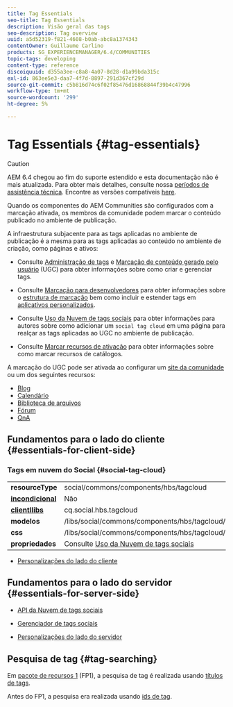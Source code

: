 ```yaml
---
title: Tag Essentials
seo-title: Tag Essentials
description: Visão geral das tags
seo-description: Tag overview
uuid: a5d52319-f821-4608-b0ab-abc8a1374343
contentOwner: Guillaume Carlino
products: SG_EXPERIENCEMANAGER/6.4/COMMUNITIES
topic-tags: developing
content-type: reference
discoiquuid: d355a3ee-c8a8-4a07-8d28-d1a99bda315c
exl-id: 863ee5e3-daa7-4f7d-8897-291d367cf29d
source-git-commit: c5b816d74c6f02f85476d16868844f39b4c47996
workflow-type: tm+mt
source-wordcount: '299'
ht-degree: 5%

---
```


# Tag Essentials {#tag-essentials}

>[!CAUTION]
>
>AEM 6.4 chegou ao fim do suporte estendido e esta documentação não é mais atualizada. Para obter mais detalhes, consulte nossa [períodos de assistência técnica](https://helpx.adobe.com/br/support/programs/eol-matrix.html). Encontre as versões compatíveis [here](https://experienceleague.adobe.com/docs/).

Quando os componentes do AEM Communities são configurados com a marcação ativada, os membros da comunidade podem marcar o conteúdo publicado no ambiente de publicação.

A infraestrutura subjacente para as tags aplicadas no ambiente de publicação é a mesma para as tags aplicadas ao conteúdo no ambiente de criação, como páginas e ativos:

* Consulte [Administração de tags](../../help/sites-administering/tags.md) e [Marcação de conteúdo gerado pelo usuário](tag-ugc.md) (UGC) para obter informações sobre como criar e gerenciar tags.

* Consulte [Marcação para desenvolvedores](../../help/sites-developing/tags.md) para obter informações sobre o [estrutura de marcação](../../help/sites-developing/framework.md) bem como incluir e estender tags em [aplicativos personalizados](../../help/sites-developing/building.md).

* Consulte [Uso da Nuvem de tags sociais](tagcloud.md) para obter informações para autores sobre como adicionar um `social tag cloud` em uma página para realçar as tags aplicadas ao UGC no ambiente de publicação.

* Consulte [Marcar recursos de ativação](tag-resources.md) para obter informações sobre como marcar recursos de catálogos.

A marcação do UGC pode ser ativada ao configurar um [site da comunidade](sites-console.md#tagging) ou um dos seguintes recursos:

* [Blog](blog-feature.md)
* [Calendário](calendar.md)
* [Biblioteca de arquivos](file-library.md)
* [Fórum](forum.md)
* [QnA](working-with-qna.md)

## Fundamentos para o lado do cliente {#essentials-for-client-side}

### Tags em nuvem do Social {#social-tag-cloud}

<table> 
 <tbody>
  <tr>
   <td> <strong>resourceType</strong></td> 
   <td>social/commons/components/hbs/tagcloud</td> 
  </tr>
  <tr>
   <td> <a href="scf.md#add-or-include-a-communities-component"><strong>incondicional</strong></a></td> 
   <td>Não</td> 
  </tr>
  <tr>
   <td> <a href="clientlibs.md"><strong>clientllibs</strong></a></td> 
   <td>cq.social.hbs.tagcloud</td> 
  </tr>
  <tr>
   <td> <strong>modelos</strong></td> 
   <td> /libs/social/commons/components/hbs/tagcloud/tagcloud.hbs<br /> </td> 
  </tr>
  <tr>
   <td> <strong>css</strong></td> 
   <td> /libs/social/commons/components/hbs/tagcloud/clientlibs/tagcloud.css</td> 
  </tr>
  <tr>
   <td><strong>propriedades</strong></td> 
   <td>Consulte <a href="tagcloud.md">Uso da Nuvem de tags sociais</a></td> 
  </tr>
 </tbody>
</table>

* [Personalizações do lado do cliente](client-customize.md)

## Fundamentos para o lado do servidor {#essentials-for-server-side}

* [API da Nuvem de tags sociais](https://helpx.adobe.com/experience-manager/6-4/sites/developing/using/reference-materials/javadoc/com/adobe/cq/social/commons/tagcloud/api/package-summary.html)

* [Gerenciador de tags sociais](https://helpx.adobe.com/experience-manager/6-4/sites/developing/using/reference-materials/javadoc/com/adobe/cq/social/commons/tagging/package-summary.html)

* [Personalizações do lado do servidor](server-customize.md)

## Pesquisa de tag {#tag-searching}

Em [pacote de recursos 1](deploy-communities.md#latestfeaturepack) (FP1), a pesquisa de tag é realizada usando [títulos de tags](../../help/sites-developing/framework.md#tag-characteristics).

Antes do FP1, a pesquisa era realizada usando [ids de tag](../../help/sites-developing/framework.md#tagid).
